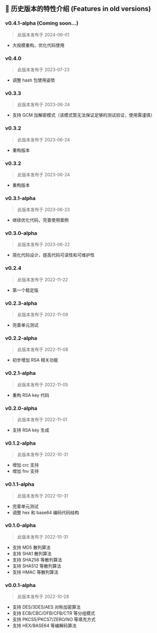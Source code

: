 ## 📜 历史版本的特性介绍 (Features in old versions)

### v0.4.1-alpha (Coming soon...)

> 此版本发布于 2024-06-01

* 大规模重构，优化代码使用

### v0.4.0

> 此版本发布于 2023-07-23

* 调整 hash 包使用姿势

### v0.3.3

> 此版本发布于 2023-06-24

* 支持 GCM 加解密模式（该模式暂无法保证足够的测试验证，使用需谨慎）

### v0.3.2

> 此版本发布于 2023-06-24

* 重构版本

### v0.3.2

> 此版本发布于 2023-06-24

* 重构版本

### v0.3.1-alpha

> 此版本发布于 2023-06-23

* 继续优化代码，完善使用案例

### v0.3.0-alpha

> 此版本发布于 2023-06-22

* 简化代码设计，提高代码可读性和可维护性

### v0.2.4

> 此版本发布于 2022-11-22

* 第一个稳定版

### v0.2.3-alpha

> 此版本发布于 2022-11-09

* 完善单元测试

### v0.2.2-alpha

> 此版本发布于 2022-11-08

* 初步增加 RSA 相关功能

### v0.2.1-alpha

> 此版本发布于 2022-11-05

* 重构 RSA key 代码

### v0.2.0-alpha

> 此版本发布于 2022-11-01

* 支持 RSA key 生成

### v0.1.2-alpha

> 此版本发布于 2022-10-31

* 增加 crc 支持
* 增加 fnv 支持

### v0.1.1-alpha

> 此版本发布于 2022-10-31

* 完善单元测试
* 调整 hex 和 base64 编码代码结构

### v0.1.0-alpha

> 此版本发布于 2022-10-31

* 支持 MD5 散列算法
* 支持 SHA1 散列算法
* 支持 SHA256 等散列算法
* 支持 SHA512 等散列算法
* 支持 HMAC 等散列算法

### v0.0.1-alpha

> 此版本发布于 2022-10-28

* 支持 DES/3DES/AES 对称加密算法
* 支持 ECB/CBC/OFB/CFB/CTR 等分组模式
* 支持 PKCS5/PKCS7/ZERO/NO 等填充方式
* 支持 HEX/BASE64 等编解码算法